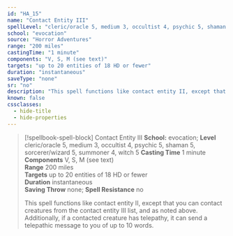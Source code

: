 ```yaml
---
id: "HA_15"
name: "Contact Entity III"
spellLevel: "cleric/oracle 5, medium 3, occultist 4, psychic 5, shaman 5, sorcerer/wizard 5, summoner 4, witch 5"
school: "evocation"
source: "Horror Adventures"
range: "200 miles"
castingTime: "1 minute"
components: "V, S, M (see text)"
targets: "up to 20 entities of 18 HD or fewer"
duration: "instantaneous"
saveType: "none"
sr: "no"
description: "This spell functions like contact entity II, except that you can contact creatures from the contact entity III list, and as noted above. Additionally, if a contacted creature has telepathy, it can send a telepathic message to you of up to 10 words."
known: false
cssclasses:
  - hide-title
  - hide-properties
---
```


> [!spellbook-spell-block] Contact Entity III
> **School:** evocation; **Level** cleric/oracle 5, medium 3, occultist 4, psychic 5, shaman 5, sorcerer/wizard 5, summoner 4, witch 5
> **Casting Time** 1 minute  
> **Components** V, S, M (see text)  
> **Range** 200 miles  
> **Targets** up to 20 entities of 18 HD or fewer  
> **Duration** instantaneous  
> **Saving Throw** none; **Spell Resistance** no
> 
> This spell functions like contact entity II, except that you can contact creatures from the contact entity III list, and as noted above. Additionally, if a contacted creature has telepathy, it can send a telepathic message to you of up to 10 words.